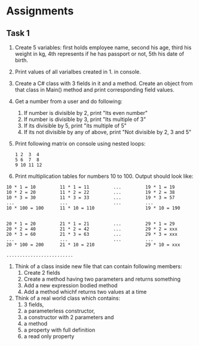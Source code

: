 # Assignments

## Task 1
1. Create 5 variables: first holds employee name, second his age, third his weight in kg, 4th represents if he has passport or not, 5th his date of birth.

1. Print values of all varialbes created in 1. in console.
1. Create a C# class with 3 fields in it and a method. Create an object from that class in Main() method and print corresponding field values.
1. Get a number from a user and do following:
    1. If number is divisible by 2, print "Its even number"
    2. If number is divisible by 3, print "Its multiple of 3"
    1. If its divisible by 5, print "its multiple of 5"
    1. If its not divisible by any of above, print "Not divisible by 2, 3 and 5"
1. Print following matrix on console using nested loops:
    ```
    1 2  3  4
    5 6  7  8
    9 10 11 12
    ```
1. Print multiplication tables for numbers 10 to 100. Output should look like:

```
10 * 1 = 10         11 * 1 = 11         ...         19 * 1 = 19
10 * 2 = 20         11 * 2 = 22         ...         19 * 2 = 38
10 * 3 = 30         11 * 3 = 33         ...         19 * 3 = 57
...                 ...                 ...         ...
10 * 100 = 100      11 * 10 = 110                   19 * 10 = 190


20 * 1 = 20         21 * 1 = 21         ...         29 * 1 = 29
20 * 2 = 40         21 * 2 = 42         ...         29 * 2 = xxx
20 * 3 = 60         21 * 3 = 63         ...         29 * 3 = xxx
...                 ...                 ...         ...
20 * 100 = 200      21 * 10 = 210                   29 * 10 = xxx

.........................

```
1. Think of a class inside new file that can contain following members:
    1. Create 2 fields
    2. Create a method having two parameters and returns something
    1. Add a new expression bodied method
    1. Add a method whichf returns two values at a time
1. Think of a real world class which contains: 
    1. 3 fields, 
    1. a parameterless constructor, 
    1. a constructor with 2 parameters and 
    1. a method
    1. a property with full definition
    1. a read only property
